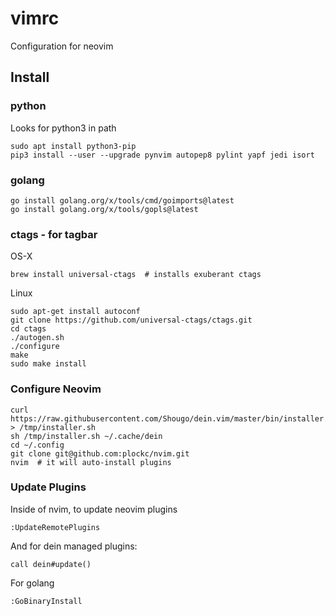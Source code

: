 # vimrc
Configuration for neovim

## Install

### python
Looks for python3 in path

```
sudo apt install python3-pip
pip3 install --user --upgrade pynvim autopep8 pylint yapf jedi isort
```

### golang

```
go install golang.org/x/tools/cmd/goimports@latest
go install golang.org/x/tools/gopls@latest
```

### ctags - for tagbar

OS-X
```
brew install universal-ctags  # installs exuberant ctags
```

Linux
```
sudo apt-get install autoconf
git clone https://github.com/universal-ctags/ctags.git
cd ctags
./autogen.sh 
./configure
make
sudo make install
```

### Configure Neovim

```
curl https://raw.githubusercontent.com/Shougo/dein.vim/master/bin/installer.sh > /tmp/installer.sh
sh /tmp/installer.sh ~/.cache/dein
cd ~/.config
git clone git@github.com:plockc/nvim.git
nvim  # it will auto-install plugins
```

### Update Plugins

Inside of nvim, to update neovim plugins
```
:UpdateRemotePlugins
```

And for dein managed plugins:
```
call dein#update()
```


For golang
```
:GoBinaryInstall
```
